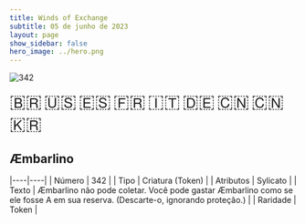 ```yaml
---
title: Winds of Exchange
subtitle: 05 de junho de 2023
layout: page
show_sidebar: false
hero_image: ../hero.png
---
```


![342](https://mastervault-storage-prod.s3.amazonaws.com/media/card_front/pt/600_342_55e6d2fcaa08_pt.png)

<span title="Português" style="font-size: 32px;cursor: pointer;" onclick="javascript:document.querySelector('img[alt=\'342\']').src=document.querySelector('img[alt=\'342\']').src.replace(/card_front\/[^/]+/, 'card_front/pt').replace(/_[^/.0-9]+\.png/, '_pt.png')">🇧🇷</span>
<span title="English" style="font-size: 32px;cursor: pointer;" onclick="javascript:document.querySelector('img[alt=\'342\']').src=document.querySelector('img[alt=\'342\']').src.replace(/card_front\/[^/]+/, 'card_front/en').replace(/_[^/.0-9]+\.png/, '_en.png')">🇺🇸</span>
<span title="Español" style="font-size: 32px;cursor: pointer;" onclick="javascript:document.querySelector('img[alt=\'342\']').src=document.querySelector('img[alt=\'342\']').src.replace(/card_front\/[^/]+/, 'card_front/es').replace(/_[^/.0-9]+\.png/, '_es.png')">🇪🇸</span>
<span title="Français" style="font-size: 32px;cursor: pointer;" onclick="javascript:document.querySelector('img[alt=\'342\']').src=document.querySelector('img[alt=\'342\']').src.replace(/card_front\/[^/]+/, 'card_front/fr').replace(/_[^/.0-9]+\.png/, '_fr.png')">🇫🇷</span>
<span title="Italiano" style="font-size: 32px;cursor: pointer;" onclick="javascript:document.querySelector('img[alt=\'342\']').src=document.querySelector('img[alt=\'342\']').src.replace(/card_front\/[^/]+/, 'card_front/it').replace(/_[^/.0-9]+\.png/, '_it.png')">🇮🇹</span>
<span title="Deutsche" style="font-size: 32px;cursor: pointer;" onclick="javascript:document.querySelector('img[alt=\'342\']').src=document.querySelector('img[alt=\'342\']').src.replace(/card_front\/[^/]+/, 'card_front/de').replace(/_[^/.0-9]+\.png/, '_de.png')">🇩🇪</span>
<span title="简体中文" style="font-size: 32px;cursor: pointer;" onclick="javascript:document.querySelector('img[alt=\'342\']').src=document.querySelector('img[alt=\'342\']').src.replace(/card_front\/[^/]+/, 'card_front/zh-hans').replace(/_[^/.0-9]+\.png/, '_zh-hans.png')">🇨🇳</span>
<span title="繁體中文" style="font-size: 32px;cursor: pointer;" onclick="javascript:document.querySelector('img[alt=\'342\']').src=document.querySelector('img[alt=\'342\']').src.replace(/card_front\/[^/]+/, 'card_front/zh-hant').replace(/_[^/.0-9]+\.png/, '_zh-hant.png')">🇨🇳</span>
<span title="한국어" style="font-size: 32px;cursor: pointer;" onclick="javascript:document.querySelector('img[alt=\'342\']').src=document.querySelector('img[alt=\'342\']').src.replace(/card_front\/[^/]+/, 'card_front/ko').replace(/_[^/.0-9]+\.png/, '_ko.png')">🇰🇷</span>

## Æmbarlino

|----|----|
| Número | 342 |
| Tipo | Criatura (Token) |
| Atributos | Sylicato |
| Texto | Æmbarlino não pode coletar. Você pode gastar Æmbarlino como se ele fosse A em sua reserva. (Descarte-o, ignorando proteção.) |
| Raridade | Token |
